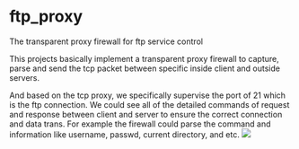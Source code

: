 # ftp_proxy
The transparent proxy firewall for ftp service control

This projects basically implement a transparent proxy firewall to capture, parse and send the tcp packet between specific inside client and outside servers.

And based on the tcp proxy, we specifically supervise the port of 21 which is the ftp connection. We could see all of the detailed commands of request and response between client and server to ensure the correct connection and data trans. For example the firewall could parse the command and information like username, passwd, current directory, and etc.
![]({{site.baseurl}}/https://github.com/tcwangshiqi/ftp_proxy/blob/master/Screenshot%20from%202016-12-13%2001%5E%2539%5E%2540.png)